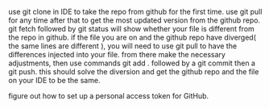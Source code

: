 use git clone in IDE to take the repo from github for the first time.
use git pull for any time after that to get the most updated version from the github repo.
git fetch followed by git status will show whether your file is different from the repo in github.
if the file you are on and the github repo have diverged( the same lines are different ), you will need to use git pull to have the differences injected into your file.
from there make the necessary adjustments, then use commands git add . followed by a git commit then a git push. this should solve the diversion and get the github repo and the file on your IDE to be the same.

figure out how to set up a personal access token for GitHub.